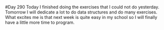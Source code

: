 #Day 290
Today I finished doing the exercises that I could not do yesterday. Tomorrow I will dedicate a lot to do data structures and do many exercises. What excites me is that next week is quite easy in my school so I will finally have a little more time to program.